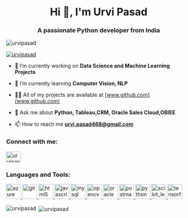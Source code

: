 <h1 align="center">Hi 👋, I'm Urvi Pasad</h1>
<h3 align="center">A passionate Python developer from India</h3>

<p align="left"> <img src="https://komarev.com/ghpvc/?username=urvipasad&label=Profile%20views&color=0e75b6&style=flat" alt="urvipasad" /> </p>

<p align="left"> <a href="https://github.com/ryo-ma/github-profile-trophy"><img src="https://github-profile-trophy.vercel.app/?username=urvipasad" alt="urvipasad" /></a> </p>

- 🔭 I’m currently working on **Data Science and Machine Learning Projects**

- 🌱 I’m currently learning **Computer Vision, NLP**

- 👨‍💻 All of my projects are available at [www.github.com](www.github.com)

- 💬 Ask me about **Python, Tableau,CRM, Oracle Sales Cloud,OBIEE**

- 📫 How to reach me **urvi.pasad468@gmail.com**

<h3 align="left">Connect with me:</h3>
<p align="left">
<a href="https://kaggle.com/urvipasad" target="blank"><img align="center" src="https://cdn.jsdelivr.net/npm/simple-icons@3.0.1/icons/kaggle.svg" alt="urvipasad" height="30" width="40" /></a>
</p>

<h3 align="left">Languages and Tools:</h3>
<p align="left"> <a href="https://azure.microsoft.com/en-in/" target="_blank"> <img src="https://www.vectorlogo.zone/logos/microsoft_azure/microsoft_azure-icon.svg" alt="azure" width="40" height="40"/> </a> <a href="https://git-scm.com/" target="_blank"> <img src="https://www.vectorlogo.zone/logos/git-scm/git-scm-icon.svg" alt="git" width="40" height="40"/> </a> <a href="https://www.w3.org/html/" target="_blank"> <img src="https://devicons.github.io/devicon/devicon.git/icons/html5/html5-original-wordmark.svg" alt="html5" width="40" height="40"/> </a> <a href="https://developer.mozilla.org/en-US/docs/Web/JavaScript" target="_blank"> <img src="https://devicons.github.io/devicon/devicon.git/icons/javascript/javascript-original.svg" alt="javascript" width="40" height="40"/> </a> <a href="https://www.mysql.com/" target="_blank"> <img src="https://devicons.github.io/devicon/devicon.git/icons/mysql/mysql-original-wordmark.svg" alt="mysql" width="40" height="40"/> </a> <a href="https://opencv.org/" target="_blank"> <img src="https://www.vectorlogo.zone/logos/opencv/opencv-icon.svg" alt="opencv" width="40" height="40"/> </a> <a href="https://www.oracle.com/" target="_blank"> <img src="https://devicons.github.io/devicon/devicon.git/icons/oracle/oracle-original.svg" alt="oracle" width="40" height="40"/> </a> <a href="https://postman.com" target="_blank"> <img src="https://www.vectorlogo.zone/logos/getpostman/getpostman-icon.svg" alt="postman" width="40" height="40"/> </a> <a href="https://www.python.org" target="_blank"> <img src="https://devicons.github.io/devicon/devicon.git/icons/python/python-original.svg" alt="python" width="40" height="40"/> </a> <a href="https://scikit-learn.org/" target="_blank"> <img src="https://upload.wikimedia.org/wikipedia/commons/0/05/Scikit_learn_logo_small.svg" alt="scikit_learn" width="40" height="40"/> </a> <a href="https://www.tensorflow.org" target="_blank"> <img src="https://www.vectorlogo.zone/logos/tensorflow/tensorflow-icon.svg" alt="tensorflow" width="40" height="40"/> </a> </p>

<p><img align="left" src="https://github-readme-stats.vercel.app/api/top-langs?username=urvipasad&show_icons=true&locale=en&layout=compact" alt="urvipasad" /></p>

<p>&nbsp;<img align="center" src="https://github-readme-stats.vercel.app/api?username=urvipasad&show_icons=true&locale=en" alt="urvipasad" /></p>
